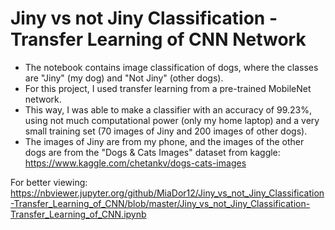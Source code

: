 # Jiny vs not Jiny Classification - Transfer Learning of CNN Network
* The notebook contains image classification of dogs, where the classes are "Jiny" (my dog) and "Not Jiny" (other dogs).
* For this project, I used transfer learning from a pre-trained MobileNet network.
* This way, I was able to make a classifier with an accuracy of 99.23%, using not much computational power (only my home laptop) and a very small training set (70 images of Jiny and 200 images of other dogs).
* The images of Jiny are from my phone, and the images of the other dogs are from the "Dogs & Cats Images" dataset from kaggle: https://www.kaggle.com/chetankv/dogs-cats-images

For better viewing: https://nbviewer.jupyter.org/github/MiaDor12/Jiny_vs_not_Jiny_Classification-Transfer_Learning_of_CNN/blob/master/Jiny_vs_not_Jiny_Classification-Transfer_Learning_of_CNN.ipynb
